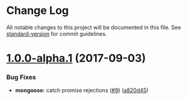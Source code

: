 # Change Log

All notable changes to this project will be documented in this file. See [standard-version](https://github.com/conventional-changelog/standard-version) for commit guidelines.

<a name="1.0.0-alpha.1"></a>
# [1.0.0-alpha.1](https://github.com/bakjs/bak/compare/v0.10.0...v1.0.0-alpha.1) (2017-09-03)


### Bug Fixes

* **mongoose:** catch promise rejections ([#9](https://github.com/bakjs/bak/issues/9)) ([a820d45](https://github.com/bakjs/bak/commit/a820d45))
